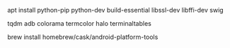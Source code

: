 
apt install python-pip python-dev build-essential libssl-dev libffi-dev swig

tqdm
adb
colorama
termcolor
halo
terminaltables

brew install homebrew/cask/android-platform-tools